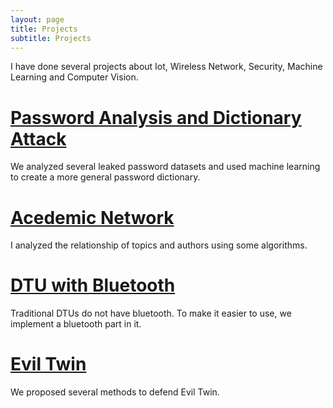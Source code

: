 ```yaml
---
layout: page
title: Projects
subtitle: Projects
---
```


I have done several projects about Iot, Wireless Network, Security, Machine Learning and Computer Vision.

# [Password Analysis and Dictionary Attack](https://wenwen0319.github.io/GENPass/)

We analyzed several leaked password datasets and used machine learning to create a more general password dictionary.

# [Acedemic Network](https://wenwen0319.github.io/acenet/)

I analyzed the relationship of topics and authors using some algorithms.

# [DTU with Bluetooth](https://wenwen0319.github.io/dtu/)

Traditional DTUs do not have bluetooth. To make it easier to use, we implement a bluetooth part in it.

# [Evil Twin](https://wenwen0319.github.io/eviltwin/)

We proposed several methods to defend Evil Twin.

